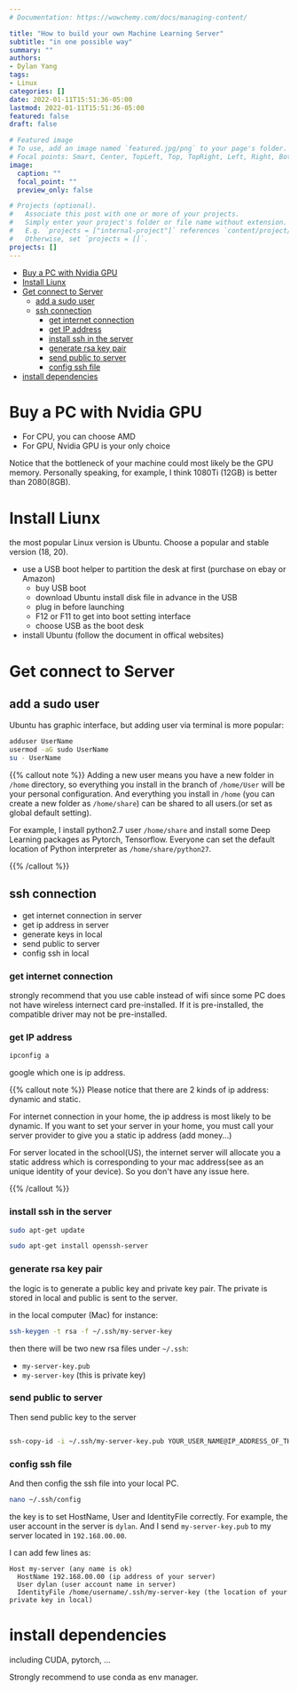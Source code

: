 ```yaml
---
# Documentation: https://wowchemy.com/docs/managing-content/

title: "How to build your own Machine Learning Server"
subtitle: "in one possible way"
summary: ""
authors: 
- Dylan Yang
tags: 
- Linux
categories: []
date: 2022-01-11T15:51:36-05:00
lastmod: 2022-01-11T15:51:36-05:00
featured: false
draft: false

# Featured image
# To use, add an image named `featured.jpg/png` to your page's folder.
# Focal points: Smart, Center, TopLeft, Top, TopRight, Left, Right, BottomLeft, Bottom, BottomRight.
image:
  caption: ""
  focal_point: ""
  preview_only: false

# Projects (optional).
#   Associate this post with one or more of your projects.
#   Simply enter your project's folder or file name without extension.
#   E.g. `projects = ["internal-project"]` references `content/project/deep-learning/index.md`.
#   Otherwise, set `projects = []`.
projects: []
---
```



- [Buy a PC with Nvidia GPU](#buy-a-pc-with-nvidia-gpu)
- [Install Liunx](#install-liunx)
- [Get connect to Server](#get-connect-to-server)
  - [add a sudo user](#add-a-sudo-user)
  - [ssh connection](#ssh-connection)
    - [get internet connection](#get-internet-connection)
    - [get IP address](#get-ip-address)
    - [install ssh in the server](#install-ssh-in-the-server)
    - [generate rsa key pair](#generate-rsa-key-pair)
    - [send public to server](#send-public-to-server)
    - [config ssh file](#config-ssh-file)
- [install dependencies](#install-dependencies)


# Buy a PC with Nvidia GPU

- For CPU, you can choose AMD
- For GPU, Nvidia GPU is your only choice

Notice that the bottleneck of your machine could most likely be the GPU memory. Personally speaking, for example, I think 1080Ti (12GB) is better than 2080(8GB).


# Install Liunx

the most popular Linux version is Ubuntu. Choose a popular and stable version (18, 20). 


- use a USB boot helper to partition the desk at first (purchase on ebay or Amazon)
  - buy USB boot
  - download Ubuntu install disk file in advance in the USB
  - plug in before launching
  - F12 or F11 to get into boot setting interface
  - choose USB as the boot desk
- install Ubuntu (follow the document in offical websites)


# Get connect to Server

## add a sudo user
Ubuntu has graphic interface, but adding user via terminal is more popular:

```bash
adduser UserName
usermod -aG sudo UserName
su - UserName
```


{{% callout note %}}
Adding a new user means you have a new folder in `/home` directory, so everything you install in the branch of `/home/User` will be your personal configuration. And everything you install in `/home` (you can create a new folder as `/home/share`) can be shared to all users.(or set as global default setting).

For example, I install python2.7 user `/home/share` and install some Deep Learning packages as Pytorch, Tensorflow. Everyone can set the default location of Python interpreter as `/home/share/python27`. 


{{% /callout %}}



## ssh connection

- get internet connection in server
- get ip address in server 
- generate keys in local
- send public to server
- config ssh in local

### get internet connection

strongly recommend that you use cable instead of wifi since some PC does not have wireless internect card pre-installed. If it is pre-installed, the compatible driver may not be pre-installed.

### get IP address 

```bash
ipconfig a
```

google which one is ip address. 


{{% callout note %}}
Please notice that there are 2 kinds of ip address: dynamic and static.

For internet connection in your home, the ip address is most likely to be dynamic. If you want to set your server in your home, you must call your server provider to give you a static ip address (add money...)

For server located in the school(US), the internet server will allocate you a static address which is corresponding to your mac address(see as an unique identity of your device). So you don't have any issue here.

{{% /callout %}}

### install ssh in the server


```bash
sudo apt-get update

sudo apt-get install openssh-server

```

### generate rsa key pair

the logic is to generate a public key and private key pair.  The private is stored in local and public is sent to the server.

in the local computer (Mac) for instance:

```bash
ssh-keygen -t rsa -f ~/.ssh/my-server-key

```
then there will be two new rsa files under `~/.ssh`:
- `my-server-key.pub`
- `my-server-key` (this is private key)

### send public to server

Then send public key to the server
```bash

ssh-copy-id -i ~/.ssh/my-server-key.pub YOUR_USER_NAME@IP_ADDRESS_OF_THE_SERVER


```

### config ssh file

And then config the ssh file into your local PC.

```bash
nano ~/.ssh/config
```

the key is to set HostName, User and IdentityFile correctly. For example, the user account in the server is `dylan`. And I send `my-server-key.pub` to my server located in `192.168.00.00`.

I can add few lines as:


```
Host my-server (any name is ok)
  HostName 192.168.00.00 (ip address of your server)
  User dylan (user account name in server)
  IdentityFile /home/username/.ssh/my-server-key (the location of your private key in local)

```


# install dependencies

including CUDA, pytorch, ... 

Strongly recommend to use conda as env manager. 